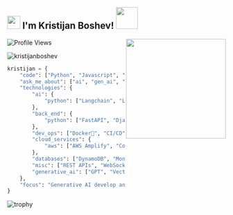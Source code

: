 <h2><img src="https://emojis.slackmojis.com/emojis/images/1531849430/4246/blob-sunglasses.gif?1531849430" width="30"/> I'm Kristijan Boshev! <img src="https://media.giphy.com/media/12oufCB0MyZ1Go/giphy.gif" width="50"></h2>
<img align='right' src="https://media.giphy.com/media/M9gbBd9nbDrOTu1Mqx/giphy.gif" width="230">

![Profile Views](http://img.shields.io/badge/Profile%20Views-998-blue)
<p><img align="center" src="https://github-readme-streak-stats.herokuapp.com/?user=kristijanboshev&" alt="kristijanboshev" /></p>

```python
kristijan = {
    "code": ["Python", "Javascript", "Java"],
    "ask_me_about": ["ai", "gen_ai", "machine learning", "cloud computing", "agents", "ai tech trends"],
    "technologies": {
        "ai": {
            "python": ["Langchain", "LangGraph", "CrewAI", "Autogen", "PyTorch", "etc"],
        },
        "back_end": {
            "python": ["FastAPI", "Django"],
        },
        "dev_ops": ["Docker🐳", "CI/CD", "GitHub Actions"],
        "cloud_services": {
            "aws": ["AWS Amplify", "Cognito", "EC2", "ECS", "ECR", "Sagemaker", "API Gateway", "S3", "Lambda", "CloudWatch", "CloudFlare"],
        },
        "databases": ["DynamoDB", "MongoDB", "Qdrant", "Supabase", "ChromaDB", "Neo4j"],
        "misc": ["REST APIs", "WebSockets"],
        "generative_ai": ["GPT", "Vectorization", "RAG", "fine-tuning models", "etc"],
    },
    "focus": "Generative AI develop and research with primary focus on RAG systems, foundation models and new promising techniques"
}
```

![trophy](https://github-profile-trophy.vercel.app/?username=KristijanBoshev&rank=S,AAA,AA,A,B)

